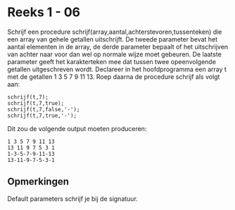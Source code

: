 # Reeks 1 - 06

Schrijf een procedure schrijf(array,aantal,achterstevoren,tussenteken) die een array van gehele getallen uitschrijft. 
De tweede parameter bevat het aantal elementen in de array, de derde parameter bepaalt of het uitschrijven van achter 
naar voor dan wel op normale wijze moet gebeuren. De laatste parameter geeft het karakterteken mee dat tussen twee 
opeenvolgende getallen uitgeschreven wordt. Declareer in het hoofdprogramma een array t met de getallen 1 3 5 7 9 11 13. 
Roep daarna de procedure schrijf als volgt aan:

    schrijf(t,7);
    schrijf(t,7,true);
    schrijf(t,7,false,'-');
    schrijf(t,7,true,'-');

Dit zou de volgende output moeten produceren:

    1 3 5 7 9 11 13
    13 11 9 7 5 3 1
    1-3-5-7-9-11-13
    13-11-9-7-5-3-1

## Opmerkingen
Default parameters schrijf je bij de signatuur. 
